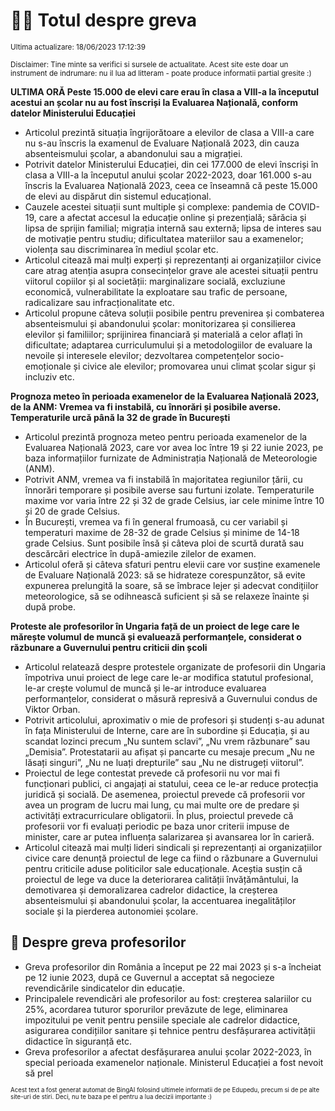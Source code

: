 # 👩‍🏫 Totul despre greva
<sub>Ultima actualizare: 18/06/2023 17:12:39</sub>

<sub>Disclaimer: Tine minte sa verifici si sursele de actualitate. Acest site este doar un instrument de indrumare: nu il lua ad litteram - poate produce informatii partial gresite :)</sub>

**ULTIMA ORĂ Peste 15.000 de elevi care erau în clasa a VIII-a la începutul acestui an școlar nu au fost înscriși la Evaluarea Națională, conform datelor Ministerului Educației**

- Articolul prezintă situația îngrijorătoare a elevilor de clasa a VIII-a care nu s-au înscris la examenul de Evaluare Națională 2023, din cauza absenteismului școlar, a abandonului sau a migrației.
- Potrivit datelor Ministerului Educației, din cei 177.000 de elevi înscriși în clasa a VIII-a la începutul anului școlar 2022-2023, doar 161.000 s-au înscris la Evaluarea Națională 2023, ceea ce înseamnă că peste 15.000 de elevi au dispărut din sistemul educațional.
- Cauzele acestei situații sunt multiple și complexe: pandemia de COVID-19, care a afectat accesul la educație online și prezențială; sărăcia și lipsa de sprijin familial; migrația internă sau externă; lipsa de interes sau de motivație pentru studiu; dificultatea materiilor sau a examenelor; violența sau discriminarea în mediul școlar etc.
- Articolul citează mai mulți experți și reprezentanți ai organizațiilor civice care atrag atenția asupra consecințelor grave ale acestei situații pentru viitorul copiilor și al societății: marginalizare socială, excluziune economică, vulnerabilitate la exploatare sau trafic de persoane, radicalizare sau infracționalitate etc.
- Articolul propune câteva soluții posibile pentru prevenirea și combaterea absenteismului și abandonului școlar: monitorizarea și consilierea elevilor și familiilor; sprijinirea financiară și materială a celor aflați în dificultate; adaptarea curriculumului și a metodologiilor de evaluare la nevoile și interesele elevilor; dezvoltarea competențelor socio-emoționale și civice ale elevilor; promovarea unui climat școlar sigur și incluziv etc.

**Prognoza meteo în perioada examenelor de la Evaluarea Națională 2023, de la ANM: Vremea va fi instabilă, cu înnorări și posibile averse. Temperaturile urcă până la 32 de grade în București**

- Articolul prezintă prognoza meteo pentru perioada examenelor de la Evaluarea Națională 2023, care vor avea loc între 19 și 22 iunie 2023, pe baza informațiilor furnizate de Administrația Națională de Meteorologie (ANM).
- Potrivit ANM, vremea va fi instabilă în majoritatea regiunilor țării, cu înnorări temporare și posibile averse sau furtuni izolate. Temperaturile maxime vor varia între 22 și 32 de grade Celsius, iar cele minime între 10 și 20 de grade Celsius.
- În București, vremea va fi în general frumoasă, cu cer variabil și temperaturi maxime de 28-32 de grade Celsius și minime de 14-18 grade Celsius. Sunt posibile însă și câteva ploi de scurtă durată sau descărcări electrice în după-amiezile zilelor de examen.
- Articolul oferă și câteva sfaturi pentru elevii care vor susține examenele de Evaluare Națională 2023: să se hidrateze corespunzător, să evite expunerea prelungită la soare, să se îmbrace lejer și adecvat condițiilor meteorologice, să se odihnească suficient și să se relaxeze înainte și după probe.

**Proteste ale profesorilor în Ungaria față de un proiect de lege care le mărește volumul de muncă și evaluează performanțele, considerat o răzbunare a Guvernului pentru criticii din școli**

- Articolul relatează despre protestele organizate de profesorii din Ungaria împotriva unui proiect de lege care le-ar modifica statutul profesional, le-ar crește volumul de muncă și le-ar introduce evaluarea performanțelor, considerat o măsură represivă a Guvernului condus de Viktor Orban.
- Potrivit articolului, aproximativ o mie de profesori și studenți s-au adunat în fața Ministerului de Interne, care are în subordine și Educația, și au scandat lozinci precum „Nu suntem sclavi”, „Nu vrem răzbunare” sau „Demisia”. Protestatarii au afișat și pancarte cu mesaje precum „Nu ne lăsați singuri”, „Nu ne luați drepturile” sau „Nu ne distrugeți viitorul”.
- Proiectul de lege contestat prevede că profesorii nu vor mai fi funcționari publici, ci angajați ai statului, ceea ce le-ar reduce protecția juridică și socială. De asemenea, proiectul prevede că profesorii vor avea un program de lucru mai lung, cu mai multe ore de predare și activități extracurriculare obligatorii. În plus, proiectul prevede că profesorii vor fi evaluați periodic pe baza unor criterii impuse de minister, care ar putea influența salarizarea și avansarea lor în carieră.
- Articolul citează mai mulți lideri sindicali și reprezentanți ai organizațiilor civice care denunță proiectul de lege ca fiind o răzbunare a Guvernului pentru criticile aduse politicilor sale educaționale. Aceștia susțin că proiectul de lege va duce la deteriorarea calității învățământului, la demotivarea și demoralizarea cadrelor didactice, la creșterea absenteismului și abandonului școlar, la accentuarea inegalităților sociale și la pierderea autonomiei școlare.

## 🏫 Despre greva profesorilor

- Greva profesorilor din România a început pe 22 mai 2023 și s-a încheiat pe 12 iunie 2023, după ce Guvernul a acceptat să negocieze revendicările sindicatelor din educație.
- Principalele revendicări ale profesorilor au fost: creșterea salariilor cu 25%, acordarea tuturor sporurilor prevăzute de lege, eliminarea impozitului pe venit pentru pensiile speciale ale cadrelor didactice, asigurarea condițiilor sanitare și tehnice pentru desfășurarea activității didactice în siguranță etc.
- Greva profesorilor a afectat desfășurarea anului școlar 2022-2023, în special perioada examenelor naționale. Ministerul Educației a fost nevoit să prel


<sub><sub>Acest text a fost generat automat de BingAI folosind ultimele informatii de pe Edupedu, precum si de pe alte site-uri de stiri. Deci, nu te baza pe el pentru a lua decizii importante :)</sub></sub>
